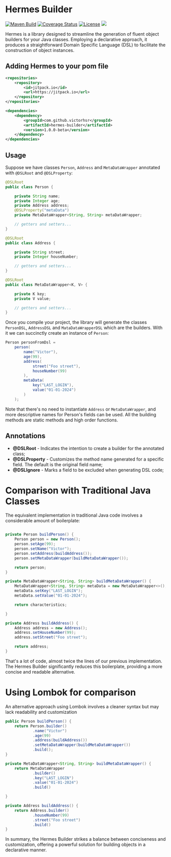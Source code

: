 # Hermes Builder
[![Maven Build](https://github.com/victorhsr/hermes-builder/workflows/Maven%20Build/badge.svg)](https://github.com/victorhsr/hermes-builder/actions?query=workflow%3A"Maven+Build")
[![Coverage Status](https://coveralls.io/repos/github/victorhsr/hermes-builder/badge.svg)](https://coveralls.io/github/victorhsr/hermes-builder)
[![License](https://img.shields.io/badge/License-MIT-blue.svg)](https://opensource.org/licenses/mit)
[![](https://jitpack.io/v/victorhsr/hermes-builder.svg)](https://jitpack.io/#victorhsr/hermes-builder)

Hermes is a library designed to streamline the generation of fluent object builders for your Java classes. Employing a declarative approach, it produces a straightforward Domain Specific Language (DSL) to facilitate the construction of object instances.

## Adding Hermes to your pom file

```xml
<repositories>
    <repository>
        <id>jitpack.io</id>
        <url>https://jitpack.io</url>
    </repository>
</repositories>

<dependencies>
    <dependency>
        <groupId>com.github.victorhsr</groupId>
        <artifactId>hermes-builder</artifactId>
        <version>1.0.0-beta</version>
    </dependency>
</dependencies>
```

## Usage

Suppose we have classes `Person`, `Address` and `MetaDataWrapper` annotated with `@DSLRoot` and `@DSLProperty`:

```Java
@DSLRoot
public class Person {

    private String name;
    private Integer age;
    private Address address;
    @DSLProperty("metaData")
    private MetaDataWrapper<String, String> metaDataWrapper;

    // getters and setters...
}

@DSLRoot
public class Address {

    private String street;
    private Integer houseNumber;

    // getters and setters...
}

@DSLRoot
public class MetaDataWrapper<K, V> {

    private K key;
    private V value;

    // getters and setters...
}
```

Once you compile your project, the library will generate the classes `PersonDSL`, `AddressDSL` and `MataDataWrapperDSL` which are the builders. With it we can succinctly create an instance of `Person`:
```Java
Person personFromDsl = 
    person(
        name("Victor"),
        age(99),
        address(
            street("Foo street"),
            houseNumber(99)
        ),
        metaData(
            key("LAST_LOGIN"),
            value("01-01-2024")
        )
    );
````

Note that there's no need to instantiate `Address` or `MetaDataWrapper`, and more descriptive names for Person's fields can be used. All the building methods are static methods and high order functions.

## Annotations

- **@DSLRoot** - Indicates the intention to create a builder for the annotated class;
- **@DSLProperty** - Customizes the method name generated for a specific field. The default is the original field name;
- **@DSLIgnore** - Marks a field to be excluded when generating DSL code;

# Comparison with Traditional Java Classes

The equivalent implementation in traditional Java code involves a considerable amount of boilerplate:

```Java

private Person buildPerson() {
    Person person = new Person();
    person.setAge(99);
    person.setName("Victor");
    person.setAddress(buildAddress());
    person.setMetaDataWrapper(buildMetaDataWrapper());

    return person;
}

private MetaDataWrapper<String, String> buildMetaDataWrapper() {
    MetaDataWrapper<String, String> metaData = new MetaDataWrapper<>();
    metaData.setKey("LAST_LOGIN");
    metaData.setValue("01-01-2024");

    return characteristics;

}

private Address buildAddress() {
    Address address = new Address();
    address.setHouseNumber(99);
    address.setStreet("Foo street");

    return address;
}
```
That's a lot of code, almost twice the lines of our previous implementation. The Hermes Builder significantly reduces this boilerplate, providing a more concise and readable alternative.

# Using Lombok for comparison

An alternative approach using Lombok involves a cleaner syntax but may lack readability and customization

```Java
public Person buildPerson() {
    return Person.builder()
            .name("Victor")
            .age(99)
            .address(buildAddress())
            .setMetaDataWrapper(buildMetaDataWrapper())
            .build();
}

private MetaDataWrapper<String, String> buildMetaDataWrapper() {
    return MetaDataWrapper
            .builder()
            .key("LAST_LOGIN")
            .value("01-01-2024")
            .build()

}

private Address buildAddress() {
    return Address.builder()
            .houseNumber(99)
            .street("Foo street")
            .build()
}
```
In summary, the Hermes Builder strikes a balance between conciseness and customization, offering a powerful solution for building objects in a declarative manner.
